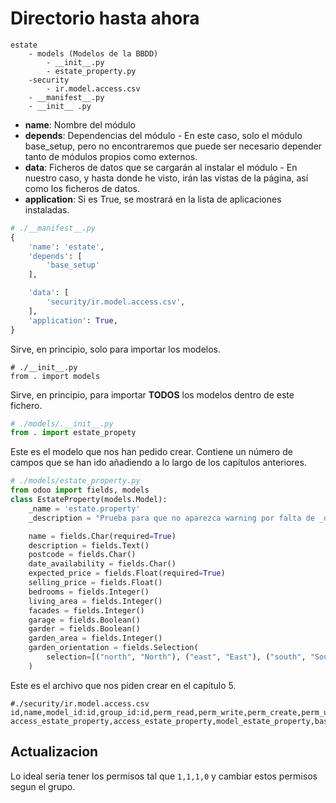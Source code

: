 # Directorio hasta ahora

```
estate
    - models (Modelos de la BBDD)
        - __init__.py
        - estate_property.py
    -security
        - ir.model.access.csv
    - __manifest__.py
    - __init__ .py
```
<!-- tabs:start -->

<!-- tab:./manifest.py -->
* **name**: Nombre del módulo  
* **depends**: Dependencias del módulo - En este caso, solo el módulo base_setup, pero no encontraremos que puede ser necesario depender tanto de módulos propios como externos.  
* **data**: Ficheros de datos que se cargarán al instalar el módulo - En nuestro caso, y hasta donde he visto, irán las vistas de la página, así como los ficheros de datos.  
* **application**: Si es True, se mostrará en la lista de aplicaciones instaladas.  
```python
# ./__manifest__.py
{
    'name': 'estate',
    'depends': [
        'base_setup'
    ],

    'data': [
        'security/ir.model.access.csv',
    ],
    'application': True,
}
```
<!-- tab:./init.py -->
Sirve, en principio, solo para importar los modelos.
```
# ./__init__.py
from . import models
```
<!-- tab:./models/init.py -->
Sirve, en principio, para importar **TODOS** los modelos dentro de este fichero.
```python
# ./models/.__init__.py
from . import estate_propety
```
<!-- tab:./models/estate.py -->
Este es el modelo que nos han pedido crear. Contiene un número de campos que se han ido añadiendo a lo largo de los capítulos anteriores.

```python
# ./models/estate_property.py
from odoo import fields, models
class EstateProperty(models.Model):
    _name = 'estate.property'
    _description = "Prueba para que no aparezca warning por falta de _descripcion"

    name = fields.Char(required=True)
    description = fields.Text()
    postcode = fields.Char()
    date_availability = fields.Char()
    expected_price = fields.Float(required=True)
    selling_price = fields.Float()
    bedrooms = fields.Integer()
    living_area = fields.Integer()
    facades = fields.Integer()
    garage = fields.Boolean()
    garder = fields.Boolean()
    garden_area = fields.Integer()
    garden_orientation = fields.Selection(
        selection=[("north", "North"), ("east", "East"), ("south", "South"), ("west", "West")]
    )
```

<!-- tab:./security/ir.model.access.csv -->
Este es el archivo que nos piden crear en el capítulo 5.
```csv
#./security/ir.model.access.csv
id,name,model_id:id,group_id:id,perm_read,perm_write,perm_create,perm_unlink
access_estate_property,access_estate_property,model_estate_property,base.group_user,1,0,0,0
```
## Actualizacion
Lo ideal seria tener los permisos tal que ```1,1,1,0``` y cambiar estos permisos segun el grupo.

<!-- tabs:end -->
